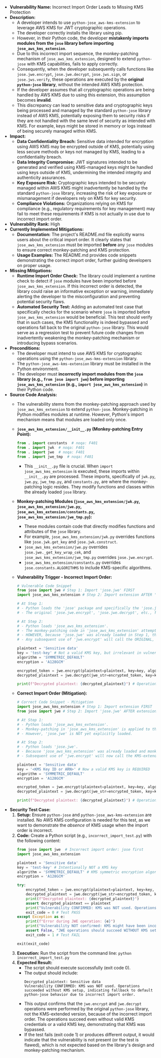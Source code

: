 - **Vulnerability Name:** Incorrect Import Order Leads to Missing KMS Protection
- **Description:**
    - A developer intends to use `python-jose_aws-kms-extension` to leverage AWS KMS for JWT cryptographic operations.
    - The developer correctly installs the library using pip.
    - However, in their Python code, the developer **mistakenly imports modules from the `jose` library before importing `jose_aws_kms_extension`**.
    - Due to this incorrect import sequence, the monkey-patching mechanism of `jose_aws_kms_extension`, designed to extend `python-jose` with KMS capabilities, fails to apply correctly.
    - Consequently, when the developer subsequently calls functions like `jose.jwe.encrypt`, `jose.jwe.decrypt`, `jose.jws.sign`, or `jose.jws.verify`, these operations are executed by the **original `python-jose` library**, without the intended AWS KMS protection.
    - If the developer assumes that all cryptographic operations are being handled by AWS KMS due to using this extension, this assumption becomes **invalid**.
    - This discrepancy can lead to sensitive data and cryptographic keys being processed and managed by the standard `python-jose` library instead of AWS KMS, potentially exposing them to security risks if they are not handled with the same level of security as intended with KMS. For example, keys might be stored in memory or logs instead of being securely managed within KMS.
- **Impact:**
    - **Data Confidentiality Breach:** Sensitive data intended for encryption using AWS KMS may be encrypted outside of KMS, potentially using less secure methods or keys not managed by KMS, leading to a confidentiality breach.
    - **Data Integrity Compromise:** JWT signatures intended to be generated and verified using KMS-managed keys might be handled using keys outside of KMS, undermining the intended integrity and authenticity assurances.
    - **Key Exposure Risk:** Cryptographic keys intended to be securely managed within AWS KMS might inadvertently be handled by the standard `python-jose` library, increasing the risk of key exposure or mismanagement if developers rely on KMS for key security.
    - **Compliance Violations:** Organizations relying on KMS for compliance (e.g., regulatory requirements for key management) may fail to meet these requirements if KMS is not actually in use due to incorrect import order.
- **Vulnerability Rank:** High
- **Currently Implemented Mitigations:**
    - **Documentation:** The project's README.md file explicitly warns users about the critical import order. It clearly states that `jose_aws_kms_extension` must be imported **before** any `jose` modules to ensure correct monkey-patching and KMS protection.
    - **Usage Examples:** The README.md provides code snippets demonstrating the correct import order, further guiding developers on proper usage.
- **Missing Mitigations:**
    - **Runtime Import Order Check:** The library could implement a runtime check to detect if `jose` modules have been imported before `jose_aws_kms_extension`. If this incorrect order is detected, the library could raise an informative exception or warning, immediately alerting the developer to the misconfiguration and preventing potential security flaws.
    - **Automated Security Test:** Adding an automated test case that specifically checks for the scenario where `jose` is imported before `jose_aws_kms_extension` would be beneficial. This test should verify that in such cases, the KMS functionality is indeed bypassed and operations fall back to the original `python-jose` library. This would serve as a regression test to prevent future code changes from inadvertently weakening the monkey-patching mechanism or introducing bypass scenarios.
- **Preconditions:**
    - The developer must intend to use AWS KMS for cryptographic operations using the `python-jose_aws-kms-extension` library.
    - The `python-jose_aws-kms-extension` library must be installed in the Python environment.
    - The developer must **incorrectly import modules from the `jose` library (e.g., `from jose import jwe`) before importing `jose_aws_kms_extension` (e.g., `import jose_aws_kms_extension`)** in their Python code.
- **Source Code Analysis:**
    - The vulnerability stems from the monkey-patching approach used by `jose_aws_kms_extension` to extend `python-jose`. Monkey-patching in Python modifies modules at runtime. However, Python's import mechanism means that modules are loaded only once.

    - **`jose_aws_kms_extension/__init__.py` (Monkey-patching Entry Point):**
        ```python
        from . import constants  # noqa: F401
        from . import jwk  # noqa: F401
        from . import jwe  # noqa: F401
        from . import jwe_tmp  # noqa: F401
        ```
        - This `__init__.py` file is crucial. When `import jose_aws_kms_extension` is executed, these imports within `__init__.py` are processed. These imports, specifically of `jwk.py`, `jwe.py`, `jwe_tmp.py`, and `constants.py`, are where the monkey-patching logic resides. They modify functions and classes within the already loaded `jose` library.

    - **Monkey-patching Modules (`jose_aws_kms_extension/jwk.py`, `jose_aws_kms_extension/jwe.py`, `jose_aws_kms_extension/constants.py`, `jose_aws_kms_extension/jwe_tmp.py`):**
        - These modules contain code that directly modifies functions and attributes of the `jose` library.
        - For example, `jose_aws_kms_extension/jwk.py` overrides functions like `jose.jwk.get_key` and `jose.jwk.construct`.
        - `jose_aws_kms_extension/jwe.py` overrides `jose.jwe._get_key_wrap_cek`, and `jose_aws_kms_extension/jwe_tmp.py` overrides `jose.jwe.encrypt`.
        - `jose_aws_kms_extension/constants.py` overrides `jose.constants.ALGORITHMS` to include KMS-specific algorithms.

    - **Vulnerability Trigger - Incorrect Import Order:**

        ```python
        # Vulnerable Code Snippet
        from jose import jwe # Step 1: Import 'jose.jwe' FIRST
        import jose_aws_kms_extension # Step 2: Import extension AFTER 'jose.jwe'

        # At Step 1:
        # - Python loads the 'jose' package and specifically the 'jose.jwe' module.
        # - The original 'jose.jwe.encrypt', 'jose.jwe.decrypt', etc., functions are loaded into memory.

        # At Step 2:
        # - Python loads 'jose_aws_kms_extension'.
        # - The monkey-patching code in 'jose_aws_kms_extension' attempts to modify 'jose.jwe.encrypt', 'jose.jwe.decrypt', etc.
        # - HOWEVER, because 'jose.jwe' was already loaded in Step 1, the monkey-patching in Step 2 has NO EFFECT on the ALREADY LOADED 'jose.jwe' module.
        # - Any subsequent use of 'jwe.encrypt' will call the ORIGINAL, UNPATCHED function from 'jose', NOT the KMS-extended version.

        plaintext = 'Sensitive data'
        key = 'test-key' # Not a valid KMS key, but irrelevant in vulnerable scenario
        algorithm = 'SYMMETRIC_DEFAULT'
        encryption = 'A128GCM'

        encrypted_token = jwe.encrypt(plaintext=plaintext, key=key, algorithm=algorithm, encryption=encryption, kid=key) # Uses original jose.jwe.encrypt
        decrypted_plaintext = jwe.decrypt(jwe_str=encrypted_token, key=key).decode('utf-8') # Uses original jose.jwe.decrypt

        print(f"Decrypted plaintext: {decrypted_plaintext}") # Operations succeed WITHOUT KMS
        ```

    - **Correct Import Order (Mitigation):**

        ```python
        # Correct Code Snippet - Mitigation
        import jose_aws_kms_extension # Step 1: Import extension FIRST
        from jose import jwe # Step 2: Import 'jose.jwe' AFTER extension

        # At Step 1:
        # - Python loads 'jose_aws_kms_extension'.
        # - Monkey-patching in 'jose_aws_kms_extension' is applied to the 'jose' library in memory.
        # - However, 'jose.jwe' is NOT yet explicitly loaded.

        # At Step 2:
        # - Python loads 'jose.jwe'.
        # - Because 'jose_aws_kms_extension' was already loaded and monkey-patched 'jose', when 'jose.jwe' is loaded NOW, it loads the MONKEY-PATCHED version.
        # - Subsequent use of 'jwe.encrypt' will now call the KMS-extended function.

        plaintext = 'Sensitive data'
        key = '<KMS Key ID or ARN>' # Now a valid KMS key is REQUIRED
        algorithm = 'SYMMETRIC_DEFAULT'
        encryption = 'A128GCM'

        encrypted_token = jwe.encrypt(plaintext=plaintext, key=key, algorithm=algorithm, encryption=encryption, kid=key) # Uses KMS-patched jose.jwe.encrypt
        decrypted_plaintext = jwe.decrypt(jwe_str=encrypted_token, key=key).decode('utf-8') # Uses KMS-patched jose.jwe.decrypt

        print(f"Decrypted plaintext: {decrypted_plaintext}") # Operations succeed WITH KMS (if KMS key and permissions are correct)
        ```
- **Security Test Case:**
    1. **Setup:** Ensure `python-jose` and `python-jose_aws-kms-extension` are installed. No AWS KMS configuration is needed for this test, as we want to demonstrate the *absence* of KMS usage when the import order is incorrect.
    2. **Code:** Create a Python script (e.g., `incorrect_import_test.py`) with the following content:
        ```python
        from jose import jwe  # Incorrect import order: jose first
        import jose_aws_kms_extension

        plaintext = 'Sensitive data'
        key = 'test-key' # Intentionally NOT a KMS key
        algorithm = 'SYMMETRIC_DEFAULT' # KMS symmetric encryption algorithm
        encryption = 'A128GCM'

        try:
            encrypted_token = jwe.encrypt(plaintext=plaintext, key=key, algorithm=algorithm, encryption=encryption, kid=key)
            decrypted_plaintext = jwe.decrypt(jwe_str=encrypted_token, key=key).decode('utf-8')
            print(f"Decrypted plaintext: {decrypted_plaintext}")
            assert decrypted_plaintext == plaintext
            print("Vulnerability CONFIRMED: KMS was NOT used. Operations succeeded without KMS setup, indicating fallback to default python-jose behavior due to incorrect import order.")
            exit_code = 0 # Test PASS
        except Exception as e:
            print(f"Error during JWE operation: {e}")
            print("Vulnerability NOT confirmed: KMS might have been incorrectly used (unexpected).")
            assert False, "JWE operations should succeed WITHOUT KMS setup in case of incorrect import order."
            exit_code = 1 # Test FAIL

        exit(exit_code)
        ```
    3. **Execution:** Run the script from the command line: `python incorrect_import_test.py`
    4. **Expected Result:**
        - The script should execute successfully (exit code 0).
        - The output should include:
            ```
            Decrypted plaintext: Sensitive data
            Vulnerability CONFIRMED: KMS was NOT used. Operations succeeded without KMS setup, indicating fallback to default python-jose behavior due to incorrect import order.
            ```
        - This output confirms that the `jwe.encrypt` and `jwe.decrypt` operations were performed by the original `python-jose` library, not the KMS-extended version, because of the incorrect import order. The operations succeed even without valid KMS credentials or a valid KMS key, demonstrating that KMS was bypassed.
        - If the test fails (exit code 1) or produces different output, it would indicate that the vulnerability is not present (or the test is flawed), which is not expected based on the library's design and monkey-patching mechanism.